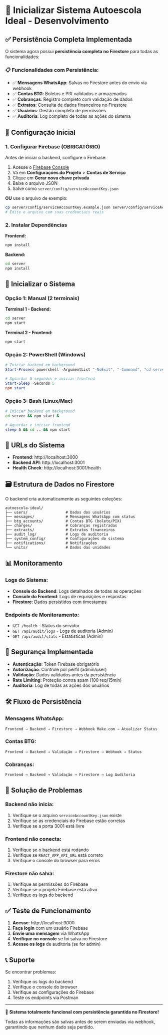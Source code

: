 # 🚀 Inicializar Sistema Autoescola Ideal - Desenvolvimento

## ✅ Persistência Completa Implementada

O sistema agora possui **persistência completa no Firestore** para todas as funcionalidades:

### 📋 Funcionalidades com Persistência:
- ✅ **Mensagens WhatsApp**: Salvas no Firestore antes do envio via webhook
- ✅ **Contas BTG**: Boletos e PIX validados e armazenados
- ✅ **Cobranças**: Registro completo com validação de dados
- ✅ **Extratos**: Consulta de dados financeiros no Firestore
- ✅ **Usuários**: Gestão completa de permissões
- ✅ **Auditoria**: Log completo de todas as ações do sistema

## 🔧 Configuração Inicial

### 1. Configurar Firebase (OBRIGATÓRIO)

Antes de iniciar o backend, configure o Firebase:

1. Acesse o [Firebase Console](https://console.firebase.google.com/)
2. Vá em **Configurações do Projeto** > **Contas de Serviço**
3. Clique em **Gerar nova chave privada**
4. Baixe o arquivo JSON
5. Salve como `server/config/serviceAccountKey.json`

**OU** use o arquivo de exemplo:
```bash
cp server/config/serviceAccountKey.example.json server/config/serviceAccountKey.json
# Edite o arquivo com suas credenciais reais
```

### 2. Instalar Dependências

**Frontend:**
```bash
npm install
```

**Backend:**
```bash
cd server
npm install
```

## 🚀 Inicializar o Sistema

### Opção 1: Manual (2 terminais)

**Terminal 1 - Backend:**
```bash
cd server
npm start
```

**Terminal 2 - Frontend:**
```bash
npm start
```

### Opção 2: PowerShell (Windows)

```powershell
# Iniciar backend em background
Start-Process powershell -ArgumentList "-NoExit", "-Command", "cd server; npm start"

# Aguardar 5 segundos e iniciar frontend
Start-Sleep -Seconds 5
npm start
```

### Opção 3: Bash (Linux/Mac)

```bash
# Iniciar backend em background
cd server && npm start &

# Aguardar e iniciar frontend
sleep 5 && cd .. && npm start
```

## 🔗 URLs do Sistema

- **Frontend**: http://localhost:3000
- **Backend API**: http://localhost:3001
- **Health Check**: http://localhost:3001/health

## 🗃️ Estrutura de Dados no Firestore

O backend cria automaticamente as seguintes coleções:

```
autoescola-ideal/
├── users/                 # Dados dos usuários
├── messages/              # Mensagens WhatsApp com status
├── btg_accounts/          # Contas BTG (boleto/PIX)
├── charges/               # Cobranças registradas
├── extracts/              # Extratos financeiros
├── audit_log/             # Logs de auditoria
├── system_config/         # Configurações do sistema
├── notifications/         # Notificações
└── units/                 # Dados das unidades
```

## 📊 Monitoramento

### Logs do Sistema:
- **Console do Backend**: Logs detalhados de todas as operações
- **Console do Frontend**: Logs de requisições e respostas
- **Firestore**: Dados persistidos com timestamps

### Endpoints de Monitoramento:
- `GET /health` - Status do servidor
- `GET /api/audit/logs` - Logs de auditoria (Admin)
- `GET /api/audit/stats` - Estatísticas (Admin)

## 🔐 Segurança Implementada

- **Autenticação**: Token Firebase obrigatório
- **Autorização**: Controle por perfil (admin/user)
- **Validação**: Dados validados antes da persistência
- **Rate Limiting**: Proteção contra spam (100 req/15min)
- **Auditoria**: Log de todas as ações dos usuários

## 🛠️ Fluxo de Persistência

### Mensagens WhatsApp:
```
Frontend → Backend → Firestore → Webhook Make.com → Atualizar Status
```

### Contas BTG:
```
Frontend → Backend → Validação → Firestore → Webhook → Status
```

### Cobranças:
```
Frontend → Backend → Validação → Firestore → Log Auditoria
```

## 🚨 Solução de Problemas

### Backend não inicia:
1. Verifique se o arquivo `serviceAccountKey.json` existe
2. Verifique se as credenciais do Firebase estão corretas
3. Verifique se a porta 3001 está livre

### Frontend não conecta:
1. Verifique se o backend está rodando
2. Verifique se `REACT_APP_API_URL` está correto
3. Verifique o console do browser para erros

### Firestore não salva:
1. Verifique as permissões do Firebase
2. Verifique se o projeto Firebase está ativo
3. Verifique os logs do backend

## ✅ Teste de Funcionamento

1. **Acesse**: http://localhost:3000
2. **Faça login** com um usuário Firebase
3. **Envie uma mensagem** via WhatsApp
4. **Verifique no console** se foi salva no Firestore
5. **Acesse os logs** de auditoria (se for admin)

## 📞 Suporte

Se encontrar problemas:
1. Verifique os logs do backend
2. Verifique o console do browser
3. Verifique as configurações do Firebase
4. Teste os endpoints via Postman

---

🎉 **Sistema totalmente funcional com persistência garantida no Firestore!**

Todas as informações são salvas antes de serem enviadas via webhook, garantindo que nenhum dado seja perdido. 